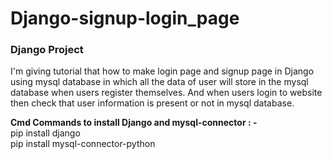 # Django-signup-login_page

<h3>Django Project</h3>
<p>
I'm giving tutorial that how to make login page and signup page in Django using mysql database in which all the data of user will  store in the mysql database when users register themselves. And when users login to website then check that user information is present or not in  mysql database.
</p>

<p>
<b>Cmd Commands to install Django and mysql-connector : -</b><br>
pip install django<br>
pip install mysql-connector-python
</p>

